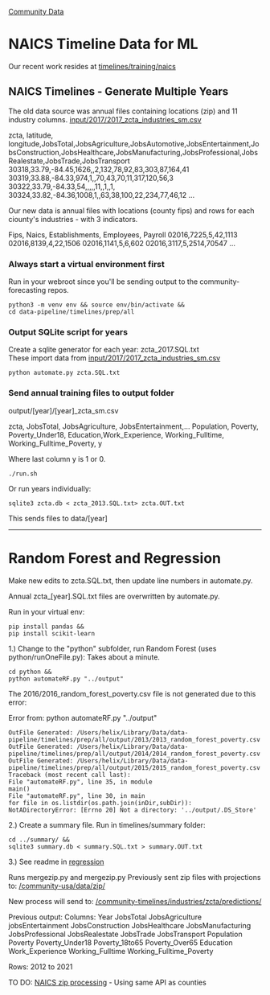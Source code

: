 [Community Data](../../../../community-data/)

# NAICS Timeline Data for ML

Our recent work resides at [timelines/training/naics](../../training/naics)

## NAICS Timelines - Generate Multiple Years

<!--Each year, at the end of April (or later... was Nov in 2019), get the latest industry file. -->

The old data source was annual files containing locations (zip) and 11 industry columns.
[input/2017/2017_zcta_industries_sm.csv](input/2017/2017_zcta_industries_sm.csv)

zcta, latitude, longitude,JobsTotal,JobsAgriculture,JobsAutomotive,JobsEntertainment,JobsConstruction,JobsHealthcare,JobsManufacturing,JobsProfessional,JobsRealestate,JobsTrade,JobsTransport
30318,33.79,-84.45,1626,,2,132,78,92,83,303,87,164,41
30319,33.88,-84.33,974,1,,70,43,70,11,317,120,56,3
30322,33.79,-84.33,54,,,,,11,,1,,1,
30324,33.82,-84.36,1008,1,,63,38,100,22,234,77,46,12
...

Our new data is annual files with locations (county fips) and rows for each ciounty's industries - with 3 indicators.

Fips, Naics, Establishments, Employees, Payroll
02016,7225,5,42,1113
02016,8139,4,22,1506
02016,1141,5,6,602
02016,3117,5,2514,70547
...

### Always start a virtual environment first

Run in your webroot since you'll be sending output to the community-forecasting repos.

	python3 -m venv env && source env/bin/activate &&
	cd data-pipeline/timelines/prep/all

### Output SQLite script for years
Create a sqlite generator for each year: zcta\_2017.SQL.txt  
These import data from [input/2017/2017_zcta_industries_sm.csv](input/2017/2017_zcta_industries_sm.csv)

	python automate.py zcta.SQL.txt

### Send annual training files to output folder
output/[year]/[year]\_zcta_sm.csv

zcta, JobsTotal, JobsAgriculture, JobsEntertainment,...
Population, Poverty, Poverty_Under18, Education,Work_Experience, Working_Fulltime, Working_Fulltime_Poverty, y

Where last column y is 1 or 0.


	./run.sh

Or run years individually:

	sqlite3 zcta.db < zcta_2013.SQL.txt> zcta.OUT.txt  

This sends files to data/[year]

----

# Random Forest and Regression

Make new edits to zcta.SQL.txt, then update line numbers in automate.py.

Annual zcta_[year].SQL.txt files are overwritten by automate.py.  

Run in your virtual env:
	
	pip install pandas &&
	pip install scikit-learn

1.) Change to the "python" subfolder, run Random Forest (uses python/runOneFile.py):
Takes about a minute.

	cd python &&
	python automateRF.py "../output"


The 2016/2016_random_forest_poverty.csv file is not generated due to this error:

Error from: python automateRF.py "../output"
~~~
OutFile Generated: /Users/helix/Library/Data/data-pipeline/timelines/prep/all/output/2013/2013_random_forest_poverty.csv  
OutFile Generated: /Users/helix/Library/Data/data-pipeline/timelines/prep/all/output/2014/2014_random_forest_poverty.csv  
OutFile Generated: /Users/helix/Library/Data/data-pipeline/timelines/prep/all/output/2015/2015_random_forest_poverty.csv  
Traceback (most recent call last):  
File "automateRF.py", line 35, in module
main()  
File "automateRF.py", line 30, in main  
for file in os.listdir(os.path.join(inDir,subDir)):  
NotADirectoryError: [Errno 20] Not a directory: '../output/.DS_Store'
~~~

2.) Create a summary file. Run in timelines/summary folder:

	cd ../summary/ &&
	sqlite3 summary.db < summary.SQL.txt > summary.OUT.txt

<!--
3.) We can probably skip this.  It didn't update files.  Removed zip folder.

Generate zips folders (zip crosswalk will need to be updated every 2 to 5 years)
This step takes over 12 minutes to run.

	cd ../ &&
	pip install openpyxl &&
	python zipgraph.py ZIPCodetoZCTACrosswalk2022UDS.xlsx ../../zip/
	
Sample output for 0/0/5/0/1:

# Holtsville, NY, 00501 
ZCTA 11742.0 
-->
<!-- Post Office or large volume customer -->


3.) See readme in [regression](../regression)

Runs mergezip.py and mergezip.py
Previously sent zip files with projections to: [/community-usa/data/zip/](https://github.com/ModelEarth/community-usa/tree/main/data/zip)

New process will send to: [/community-timelines/industries/zcta/predictions/](https://github.com/ModelEarth/community-timelines/)

Previous output:
Columns: Year	JobsTotal	JobsAgriculture	jobsEntertainment	JobsConstruction	 JobsHealthcare	 JobsManufacturing	 JobsProfessional	 JobsRealestate	 JobsTrade	 JobsTransport	 Population	 Poverty	 Poverty_Under18	 Poverty_18to65	 Poverty_Over65	 Education	 Work_Experience	 Working_Fulltime	 Working_Fulltime_Poverty 

Rows: 2012 to 2021

TO DO: [NAICS zip processing](/data-pipeline/industries/naics/) - Using same API as counties

